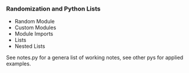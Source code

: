 ### Randomization and Python Lists

- Random Module
- Custom Modules
- Module Imports
- Lists
- Nested Lists

See notes.py for a genera list of working notes, see other pys for applied examples.
